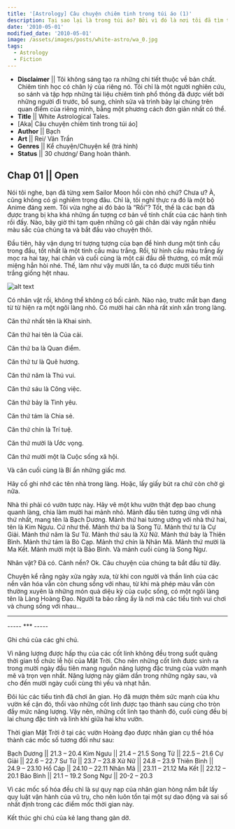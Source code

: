 ```yaml
---
title: '[Astrology] Câu chuyện chiêm tinh trong túi áo (1)'
description: Tại sao lại là trong túi áo? Bởi vì đó là nơi tôi đã tìm thấy câu chuyện này. Trong túi áo của một kẻ lang thang.
date: '2010-05-01'
modified_date: '2010-05-01'
image: /assets/images/posts/white-astro/wa_0.jpg
tags:
  - Astrology
  - Fiction
---
```

* **Disclaimer** || Tôi không sáng tạo ra những chi tiết thuộc về bản chất. Chiêm tinh học có chân lý của riêng nó. Tôi chỉ là một người nghiên cứu, so sánh và tập hợp những tài liệu chiêm tinh phổ thông đã được viết bởi những người đi trước, bổ sung, chỉnh sửa và trình bày lại chúng trên quan điểm của riêng mình, bằng một phương cách đơn giản nhất có thể.
* **Title** || White Astrological Tales.
* [Aka| Câu chuyện chiêm tinh trong túi áo]
* **Author** || Bạch
* **Art** ||  Rei/ Vân Trần
* **Genres** || Kể chuyện/Chuyện kể (trá hình)
* **Status** || 30 chương/ Đang hoàn thành.

## Chap 01 || Open

Nói tôi nghe, bạn đã từng xem Sailor Moon hồi còn nhỏ chứ? Chưa ư? À, cũng không có gì nghiêm trọng đâu. Chỉ là, tôi nghĩ thực ra đó là một bộ Anime đáng xem. Tôi vừa nghe ai đó bảo là “Rồi”? Tốt, thế là các bạn đã được trang bị kha khá những ấn tượng cơ bản về tính chất của các hành tinh rồi đấy. Nào, bây giờ thì tạm quên những cô gái chân dài váy ngắn nhiều màu sắc của chúng ta và bắt đầu vào chuyện thôi.

Đầu tiên, hãy vận dụng trí tượng tượng của bạn để hình dung một tinh cầu trong đầu, tốt nhất là một tinh cầu màu trắng. Rồi, từ hình cầu màu trắng ấy mọc ra hai tay, hai chân và cuối cùng là một cái đầu dễ thương, có mắt mũi miệng hẳn hòi nhé. Thế, làm như vậy mười lần, ta có được mười tiểu tinh trắng giống hệt nhau.

![alt text](@@baseUrl@@/assets/images/posts/white-astro/wa_01.jpg 'các tiểu tinh cầu')

Có nhân vật rồi, không thể không có bối cảnh. Nào nào, trước mắt bạn đang từ từ hiện ra một ngôi làng nhỏ. Có mười hai căn nhà rất xinh xắn trong làng.

Căn thứ nhất tên là Khai sinh.

Căn thứ hai tên là Của cải.

Căn thứ ba là Quan điểm.

Căn thứ tư là Quê hương.

Căn thứ năm là Thú vui.

Căn thứ sáu là Công việc.

Căn thứ bảy là Tình yêu.

Căn thứ tám là Chia sẻ.

Căn thứ chín là Trí tuệ.

Căn thứ mười là Ước vọng.

Căn thứ mười một là Cuộc sống xã hội.

Và căn cuối cùng là Bí ẩn những giấc mơ.

Hãy cố ghi nhớ các tên nhà trong làng. Hoặc, lấy giấy bút ra chứ còn chờ gì nữa.

Nhà thì phải có vườn tược này. Hãy vẽ một khu vườn thật đẹp bao chung quanh làng, chia làm mười hai mảnh nhỏ. Mảnh đầu tiên tương ứng với nhà thứ nhất, mang tên là Bạch Dương. Mảnh thứ hai tương ướng với nhà thứ hai, tên là Kim Ngưu. Cứ như thế. Mảnh thứ ba là Song Tử. Mảnh thứ tư là Cự Giải. Mảnh thứ năm là Sư Tử. Mảnh thứ sáu là Xử Nữ. Mảnh thứ bảy là Thiên Bình. Mảnh thứ tám là Bò Cạp. Mảnh thứ chín là Nhân Mã. Mảnh thứ mười là Ma Kết. Mảnh mười một là Bảo Bình. Và mảnh cuối cùng là Song Ngư.

Nhân vật? Đã có. Cảnh nền? Ok. Câu chuyện của chúng ta bắt đầu từ đây.

Chuyện kể rằng ngày xửa ngày xưa, từ khi con người và thần linh của các nền văn hóa vẫn còn chung sống với nhau, từ khi mà phép màu vẫn còn thường xuyên là những món quà diệu kỳ của cuộc sống, có một ngôi làng tên là Làng Hoàng Đạo. Người ta bảo rằng ấy là nơi mà các tiểu tinh vui chơi và chung sống với nhau…

---

----- *** -----

Ghi chú của các ghi chú.

Vì năng lượng được hấp thụ của các cốt linh không đều trong suốt quãng thời gian tổ chức lễ hội của Mặt Trời. Cho nên những cốt linh được sinh ra trong mười ngày đầu tiên mang nguồn năng lượng đặc trưng của vườn mạnh mẽ và trọn vẹn nhất. Năng lượng này giảm dần trong những ngày sau, và cho đến mười ngày cuối cùng thì yếu và nhạt hẳn.

Đôi lúc các tiểu tinh đã chơi ăn gian. Họ đã mượn thêm sức mạnh của khu vườn kế cận đó, thổi vào những cốt linh được tạo thành sau cùng cho tròn đầy mức năng lượng. Vậy nên, những cốt linh tạo thành đó, cuối cùng đều bị lai chung đặc tính và linh khí giữa hai khu vườn.

Thời gian Mặt Trời ở tại các vườn Hoàng đạo được nhân gian cụ thể hóa thành các mốc số tương đối như sau:

Bạch Dương || 21.3 – 20.4
Kim Ngưu || 21.4 – 21.5
Song Tử || 22.5 – 21.6
Cự Giải || 22.6 – 22.7
Sư Tử || 23.7 – 23.8
Xử Nữ || 24.8 – 23.9
Thiên Bình || 24.9 – 23.10
Hổ Cáp || 24.10 – 22.11
Nhân Mã || 23.11 – 21.12
Ma Kết || 22.12 – 20.1
Bảo Bình || 21.1 – 19.2
Song Ngư || 20-2 – 20.3

Vì các mốc số hóa đều chỉ là sự quy nạp của nhân gian hòng nắm bắt lấy quy luật vận hành của vũ trụ, cho nên luôn tồn tại một sự dao động và sai số nhất định trong các điểm mốc thời gian này.

Kết thúc ghi chú của kẻ lang thang gàn dở. 